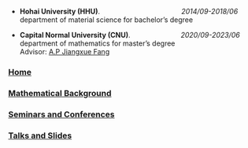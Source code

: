 - **Hohai University (HHU)**.         &#160;&#160;&#160;&#160;&#160;&#160;&#160;&#160;&#160;&#160;&#160;&#160;&#160;&#160;&#160;&#160;&#160;&#160;&#160;&#160;&#160;&#160;&#160;&#160;&#160;&#160;&#160;&#160;&#160;&#160;&#160;&#160;&#160;&#160;&#160;&#160;&#160;&#160;&#160;&#160;   _2014/09-2018/06_  
 department of material science for bachelor’s degree

- **Capital Normal University (CNU)**.             &#160;&#160;&#160;&#160;&#160;&#160;&#160;&#160;&#160;&#160;&#160;&#160;&#160;&#160;&#160;&#160;&#160;&#160;&#160;&#160;&#160;&#160;&#160;&#160;                                 _2020/09-2023/06_  
 department of mathematics for master’s degree  
 Advisor: [A.P Jiangxue Fang](https://math.cnu.edu.cn/FACULTY/qtjs2/szmjs/F/25da50e30000484b8e62417294546fd5.htm)

### [Home](https://ym-tang.github.io/Home/)
### [Mathematical Background](https://ym-tang.github.io/Mathematical-Background/)
### [Seminars and Conferences](https://ym-tang.github.io/Seminars-and-Conferences/)
### [Talks and Slides](https://ym-tang.github.io/Talks-and-Slides/)

